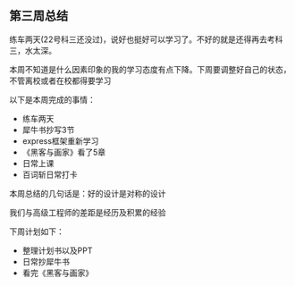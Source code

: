 ## 第三周总结

练车两天(22号科三还没过)，说好也挺好可以学习了。不好的就是还得再去考科三，水太深。

本周不知道是什么因素印象的我的学习态度有点下降。下周要调整好自己的状态，不管离校或者在校都得要学习

以下是本周完成的事情：

- 练车两天
- 犀牛书抄写3节
- express框架重新学习
- 《黑客与画家》看了5章
- 日常上课
- 百词斩日常打卡

本周总结的几句话是：好的设计是对称的设计

我们与高级工程师的差距是经历及积累的经验

下周计划如下：

- 整理计划书以及PPT
- 日常抄犀牛书
- 看完《黑客与画家》